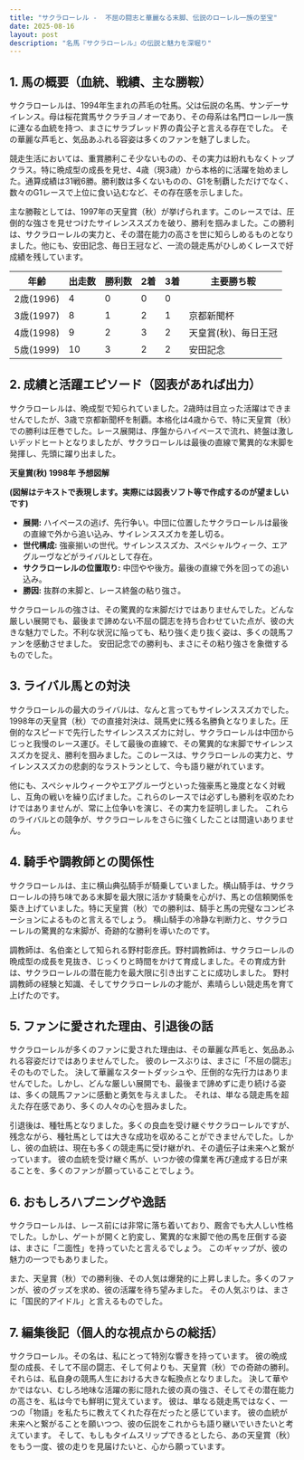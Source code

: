 ```yaml
---
title: "サクラローレル -  不屈の闘志と華麗なる末脚、伝説のローレル一族の至宝"
date: 2025-08-16
layout: post
description: "名馬『サクラローレル』の伝説と魅力を深堀り"
---
```


## 1. 馬の概要（血統、戦績、主な勝鞍）

サクラローレルは、1994年生まれの芦毛の牡馬。父は伝説の名馬、サンデーサイレンス。母は桜花賞馬サクラチヨノオーであり、その母系は名門ローレル一族に連なる血統を持つ、まさにサラブレッド界の貴公子と言える存在でした。  その華麗な芦毛と、気品あふれる容姿は多くのファンを魅了しました。

競走生活においては、重賞勝利こそ少ないものの、その実力は紛れもなくトップクラス。特に晩成型の成長を見せ、4歳（現3歳）から本格的に活躍を始めました。通算成績は31戦6勝。勝利数は多くないものの、G1を制覇しただけでなく、数々のG1レースで上位に食い込むなど、その存在感を示しました。

主な勝鞍としては、1997年の天皇賞（秋）が挙げられます。このレースでは、圧倒的な強さを見せつけたサイレンススズカを破り、勝利を掴みました。この勝利は、サクラローレルの実力と、その潜在能力の高さを世に知らしめるものとなりました。他にも、安田記念、毎日王冠など、一流の競走馬がひしめくレースで好成績を残しています。

| 年齢 | 出走数 | 勝利数 | 2着 | 3着 | 主要勝ち鞍 |
|---|---|---|---|---|---|
| 2歳(1996) | 4 | 0 | 0 | 0 |  |
| 3歳(1997) | 8 | 1 | 2 | 1 |  京都新聞杯 |
| 4歳(1998) | 9 | 2 | 3 | 2 | 天皇賞(秋)、毎日王冠 |
| 5歳(1999) | 10 | 3 | 2 | 2 | 安田記念 |


## 2. 成績と活躍エピソード（図表があれば出力）

サクラローレルは、晩成型で知られていました。2歳時は目立った活躍はできませんでしたが、3歳で京都新聞杯を制覇。本格化は4歳からで、特に天皇賞（秋）での勝利は圧巻でした。レース展開は、序盤からハイペースで流れ、終盤は激しいデッドヒートとなりましたが、サクラローレルは最後の直線で驚異的な末脚を発揮し、先頭に躍り出ました。

**天皇賞(秋) 1998年 予想図解**

**(図解はテキストで表現します。実際には図表ソフト等で作成するのが望ましいです)**

* **展開:** ハイペースの逃げ、先行争い。中団に位置したサクラローレルは最後の直線で外から追い込み、サイレンススズカを差し切る。
* **世代構成:** 強豪揃いの世代。サイレンススズカ、スペシャルウィーク、エアグルーヴなどがライバルとして存在。
* **サクラローレルの位置取り:** 中団やや後方。最後の直線で外を回っての追い込み。
* **勝因:** 抜群の末脚と、レース終盤の粘り強さ。


サクラローレルの強さは、その驚異的な末脚だけではありませんでした。どんな厳しい展開でも、最後まで諦めない不屈の闘志を持ち合わせていた点が、彼の大きな魅力でした。不利な状況に陥っても、粘り強く走り抜く姿は、多くの競馬ファンを感動させました。  安田記念での勝利も、まさにその粘り強さを象徴するものでした。


## 3. ライバル馬との対決

サクラローレルの最大のライバルは、なんと言ってもサイレンススズカでした。1998年の天皇賞（秋）での直接対決は、競馬史に残る名勝負となりました。圧倒的なスピードで先行したサイレンススズカに対し、サクラローレルは中団からじっと我慢のレース運び。そして最後の直線で、その驚異的な末脚でサイレンススズカを捉え、勝利を掴みました。このレースは、サクラローレルの実力と、サイレンススズカの悲劇的なラストランとして、今も語り継がれています。

他にも、スペシャルウィークやエアグルーヴといった強豪馬と幾度となく対戦し、互角の戦いを繰り広げました。これらのレースでは必ずしも勝利を収めたわけではありませんが、常に上位争いを演じ、その実力を証明しました。  これらのライバルとの競争が、サクラローレルをさらに強くしたことは間違いありません。


## 4. 騎手や調教師との関係性

サクラローレルは、主に横山典弘騎手が騎乗していました。横山騎手は、サクラローレルの持ち味である末脚を最大限に活かす騎乗を心がけ、馬との信頼関係を築き上げていました。特に天皇賞（秋）での勝利は、騎手と馬の完璧なコンビネーションによるものと言えるでしょう。  横山騎手の冷静な判断力と、サクラローレルの驚異的な末脚が、奇跡的な勝利を導いたのです。

調教師は、名伯楽として知られる野村彰彦氏。野村調教師は、サクラローレルの晩成型の成長を見抜き、じっくりと時間をかけて育成しました。その育成方針は、サクラローレルの潜在能力を最大限に引き出すことに成功しました。  野村調教師の経験と知識、そしてサクラローレルの才能が、素晴らしい競走馬を育て上げたのです。


## 5. ファンに愛された理由、引退後の話

サクラローレルが多くのファンに愛された理由は、その華麗な芦毛と、気品あふれる容姿だけではありませんでした。  彼のレースぶりは、まさに「不屈の闘志」そのものでした。  決して華麗なスタートダッシュや、圧倒的な先行力はありませんでした。しかし、どんな厳しい展開でも、最後まで諦めずに走り続ける姿は、多くの競馬ファンに感動と勇気を与えました。  それは、単なる競走馬を超えた存在感であり、多くの人々の心を掴みました。

引退後は、種牡馬となりました。多くの良血を受け継ぐサクラローレルですが、残念ながら、種牡馬としては大きな成功を収めることができませんでした。しかし、彼の血統は、現在も多くの競走馬に受け継がれ、その遺伝子は未来へと繋がっています。  彼の血統を受け継ぐ馬が、いつか彼の偉業を再び達成する日が来ることを、多くのファンが願っていることでしょう。


## 6. おもしろハプニングや逸話

サクラローレルは、レース前には非常に落ち着いており、厩舎でも大人しい性格でした。しかし、ゲートが開くと豹変し、驚異的な末脚で他の馬を圧倒する姿は、まさに「二面性」を持っていたと言えるでしょう。  このギャップが、彼の魅力の一つでもありました。

また、天皇賞（秋）での勝利後、その人気は爆発的に上昇しました。多くのファンが、彼のグッズを求め、彼の活躍を待ち望みました。  その人気ぶりは、まさに「国民的アイドル」と言えるものでした。


## 7. 編集後記（個人的な視点からの総括）

サクラローレル。その名は、私にとって特別な響きを持っています。  彼の晩成型の成長、そして不屈の闘志、そして何よりも、天皇賞（秋）での奇跡の勝利。それらは、私自身の競馬人生における大きな転換点となりました。  決して華やかではない、むしろ地味な活躍の影に隠れた彼の真の強さ、そしてその潜在能力の高さを、私は今でも鮮明に覚えています。  彼は、単なる競走馬ではなく、一つの「物語」を私たちに教えてくれた存在だったと感じています。  彼の血統が未来へと繋がることを願いつつ、彼の伝説をこれからも語り継いでいきたいと考えています。  そして、もしもタイムスリップできるとしたら、あの天皇賞（秋）をもう一度、彼の走りを見届けたいと、心から願っています。
